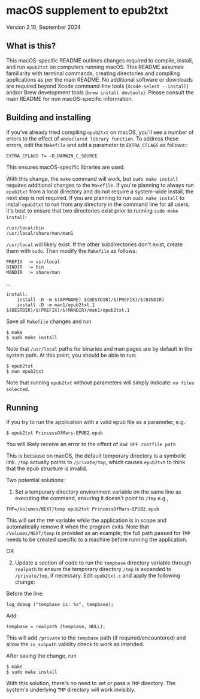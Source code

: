 # macOS supplement to epub2txt

Version 2.10, September 2024 

## What is this? 

This macOS-specific README outlines changes required to compile, install, and run `epub2txt` on computers running macOS. This README assumes familiarity with terminal commands, creating directories and compiling applications as per the main README. No additional software or downloads are required beyond Xcode command-line tools (`Xcode-select --install`) and/or Brew development tools (`brew install devtools`). Please consult the main README for non macOS-specific information. 


## Building and installing 

If you've already tried compiling `epub2txt` on macOS, you'll see a number of errors to the effect of `undeclared library function`. To address these errors, edit the `Makefile` and add a parameter to `EXTRA_CFLAGS` as follows::

`EXTRA_CFLAGS ?= -D_DARWIN_C_SOURCE`

This ensures macOS-specific libraries are used. 

With this change, the `make` command will work, but `sudo make install` requires additional changes to the `Makefile`. If you're planning to always run `epub2txt` from a local directory and do not require a system-wide install, the next step is not required. If you are planning to run `sudo make install` to install `epub2txt` to run from any directory in the command line for all users, it's best to ensure that two directories exist prior to running `sudo make install`:

```
/usr/local/bin
/usr/local/share/man/man1
```

`/usr/local` will likely exist. If the other subdirectories don't exist, create them with `sudo`. Then modify the `Makefile` as follows:

```
PREFIX  := usr/local
BINDIR  := bin
MANDIR  := share/man
```

...

```
install:
	install -D -m $(APPNAME) $(DESTDIR)/$(PREFIX)/$(BINDIR)
	install -D -m man1/epub2txt.1 $(DESTDIR)/$(PREFIX)/$(MANDIR)/man1/epub2txt.1
```

Save all `Makefile` changes and run

    $ make
    $ sudo make install

Note that `/usr/local` paths for binaries and man pages are by default in the system path. At this point, you should be able to run:

    $ epub2txt
    $ man epub2txt

Note that running `epub2txt` without parameters will simply indicate: `no files selected`.

## Running

If you try to run the application with a valid epub file as a parameter, e.g.:

    $ epub2txt PrincessOfMars-EPUB2.epub

You will likely receive an error to the effect of `Bad OPF rootfile path`

This is because on macOS, the default temporary directory is a symbolic link. `/tmp` actually points to `/private/tmp`, which causes `epub2txt` to think that the epub structure is invalid. 

Two potential solutions:

1. Set a temporary directory environment variable on the same line as executing the command, ensuring it doesn't point to `/tmp` e.g.,

`TMP=/Volumes/NEXT/temp epub2txt PrincessOfMars-EPUB2.epub`

This will set the `TMP` variable while the application is in scope and automatically remove it when the program exits. Note that `/Volumes/NEXT/temp` is provided as an example; the full path passed for `TMP` needs to be created specific to a machine before running the application.

OR

2. Update a section of code to run the `tempbase` directory variable through `realpath` to ensure the temporary directory `/tmp` is expanded to `/private/tmp`, if necessary. Edit `epub2txt.c` and apply the following change:

Before the line: 

`log_debug ("tempbase is: %s", tempbase);`

Add: 

`tempbase = realpath (tempbase, NULL);`

This will add `/private` to the `tempbase` path (if required/encountered) and allow the `is_subpath` validity check to work as intended.

After saving the change, run 

    $ make
    $ sudo make install

With this solution, there's no need to set or pass a `TMP` directory. The system's underlying `TMP` directory will work invisibly.

